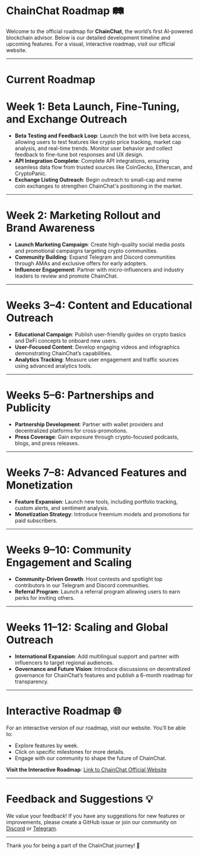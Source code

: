 # ChainChat Roadmap 🛤️

Welcome to the official roadmap for **ChainChat**, the world’s first AI-powered blockchain advisor. Below is our detailed development timeline and upcoming features. For a visual, interactive roadmap, visit our official website.

---

# Current Roadmap

# **Week 1: Beta Launch, Fine-Tuning, and Exchange Outreach**
- **Beta Testing and Feedback Loop**: Launch the bot with live beta access, allowing users to test features like crypto price tracking, market cap analysis, and real-time trends. Monitor user behavior and collect feedback to fine-tune bot responses and UX design.
- **API Integration Complete**: Complete API integrations, ensuring seamless data flow from trusted sources like CoinGecko, Etherscan, and CryptoPanic.
- **Exchange Listing Outreach**: Begin outreach to small-cap and meme coin exchanges to strengthen ChainChat's positioning in the market.

---

# **Week 2: Marketing Rollout and Brand Awareness**
- **Launch Marketing Campaign**: Create high-quality social media posts and promotional campaigns targeting crypto communities.
- **Community Building**: Expand Telegram and Discord communities through AMAs and exclusive offers for early adopters.
- **Influencer Engagement**: Partner with micro-influencers and industry leaders to review and promote ChainChat.

---

# **Weeks 3–4: Content and Educational Outreach**
- **Educational Campaign**: Publish user-friendly guides on crypto basics and DeFi concepts to onboard new users.
- **User-Focused Content**: Develop engaging videos and infographics demonstrating ChainChat’s capabilities.
- **Analytics Tracking**: Measure user engagement and traffic sources using advanced analytics tools.

---

# **Weeks 5–6: Partnerships and Publicity**
- **Partnership Development**: Partner with wallet providers and decentralized platforms for cross-promotions.
- **Press Coverage**: Gain exposure through crypto-focused podcasts, blogs, and press releases.

---

# **Weeks 7–8: Advanced Features and Monetization**
- **Feature Expansion**: Launch new tools, including portfolio tracking, custom alerts, and sentiment analysis.
- **Monetization Strategy**: Introduce freemium models and promotions for paid subscribers.

---

# **Weeks 9–10: Community Engagement and Scaling**
- **Community-Driven Growth**: Host contests and spotlight top contributors in our Telegram and Discord communities.
- **Referral Program**: Launch a referral program allowing users to earn perks for inviting others.

---

# **Weeks 11–12: Scaling and Global Outreach**
- **International Expansion**: Add multilingual support and partner with influencers to target regional audiences.
- **Governance and Future Vision**: Introduce discussions on decentralized governance for ChainChat’s features and publish a 6-month roadmap for transparency.

---

# Interactive Roadmap 🌐

For an interactive version of our roadmap, visit our website. You’ll be able to:
- Explore features by week.
- Click on specific milestones for more details.
- Engage with our community to shape the future of ChainChat.

**Visit the Interactive Roadmap**: [Link to ChainChat Official Website](#)

---

# Feedback and Suggestions 💡

We value your feedback! If you have any suggestions for new features or improvements, please create a GitHub issue or join our community on [Discord](#) or [Telegram](#).

---

Thank you for being a part of the ChainChat journey! 🚀
